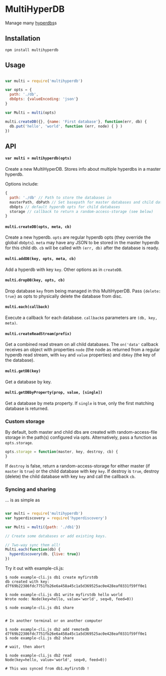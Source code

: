 # MultiHyperDB

Manage many [hyperdbs](https://github.com/mafintosh/hyperdb)s

## Installation

`npm install multihyperdb`

## Usage

```js

var multi = require('multihyperdb')

var opts = {
  path: './db',
  dbOpts: {valueEncoding: 'json'}
}

var Multi = multi(opts)

multi.createDB({}, {name: 'First database'}, function(err, db) {
  db.put('hello', 'world', function (err, node) { } )
})

```

## API

#### `var multi = multihyperdb(opts)`

Create a new MultiHyperDB. Stores info about multiple hyperdbs in a master hyperdb.

Options include:

```js
{
  path: './db' // Path to store the databases in
  masterPath, dbPath // Set basepath for master databases and child databases manually
  dbOpts // default hyperdb opts for child databases
  storage // callback to return a random-access-storage (see below)
}
```

#### `multi.createDB(opts, meta, cb)`

Create a new hyperdb. `opts` are regular hyperdb opts (they override the global `dbOpts`). `meta` may have any JSON to be stored in the master hyperdb for this child db. `cb` will be called with `(err, db)` after the database is ready.

#### `multi.addDB(key, opts, meta, cb)`

Add a hyperdb with key `key`. Other options as in `createDB`.

#### `multi.dropDB(key, opts, cb)`

Drop database `key` from being managed in this MultiHyperDB. Pass `{delete: true}` as opts to physically delete the database from disc.

#### `multi.each(callback)`

Execute a callback for each database. `callback`s parameters are `(db, key, meta)`.

#### `multi.createReadStream(prefix)`

Get a combined read stream on all child databases. The `on('data'` callback receives an object with properties `node` (the node as returned from a regular hyperdb read stream, with `key` and `value` properties) and `dbKey` (the key of the database).

#### `multi.getDB(key)`

Get a database by key.

#### `multi.getDBbyProperty(prop, value, [single])`

Get a database by meta property. If `single` is true, only the first matching database is returned.

### Custom storage 

By default, both master and child dbs are created with random-access-file storage in the path(s) configured via opts. Alternatively, pass a function as `opts.storage`.

```js
opts.storage = function(master, key, destroy, cb) {
}
```
If `destroy` is false, return a random-access-storage for either master (if `master` is `true`) or the child database with key `key`. If destroy is `true`, destroy (delete) the child database with key `key` and call the callback `cb`.

### Syncing and sharing

... is as simple as

```js

var multi = require('multihyperdb')
var hyperdiscovery = require('hyperdiscovery')

var Multi = multi({path: './db1'})

// Create some databases or add existing keys.

// Two-way sync them all!
Multi.each(function(db) {
  hyperdiscovery(db, {live: true})
})
```

Try it out with example-cli.js:

```
$ node example-cli.js db1 create myfirstdb
db created with key: d7f69b22386fdc7751fb26e6a458a45c1a5d369525ac0e428eaf0331f59ff0e1

$ node example-cli.js db1 write myfirstdb hello world
Wrote node: Node(key=hello, value='world', seq=0, feed=0))

$ node example-cli.js db1 share


# In another terminal or on another computer

$ node example-cli.js db2 add remotedb d7f69b22386fdc7751fb26e6a458a45c1a5d369525ac0e428eaf0331f59ff0e1 
$ node example-cli.js db2 share

# wait, then abort

$ node example-cli.js db2 read
Node(key=hello, value='world', seq=0, feed=0))

# This was synced from db1.myfirstdb !

```

